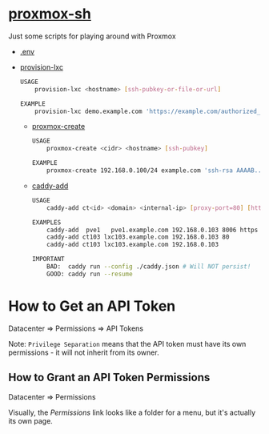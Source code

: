 # [proxmox-sh](https://github.com/therootcompany/proxmox-sh)

Just some scripts for playing around with Proxmox

-   [.env](./example.env)
-   [provision-lxc](./provision-lxc)

    ```sh
    USAGE
        provision-lxc <hostname> [ssh-pubkey-or-file-or-url]

    EXAMPLE
        provision-lxc demo.example.com 'https://example.com/authorized_keys'
    ```

    -   [proxmox-create](./proxmox-create)

        ```sh
        USAGE
            proxmox-create <cidr> <hostname> [ssh-pubkey]

        EXAMPLE
            proxmox-create 192.168.0.100/24 example.com 'ssh-rsa AAAAB...xxxx me@example.local'
        ```

    -   [caddy-add](./caddy-add)

        ```sh
        USAGE
            caddy-add ct<id> <domain> <internal-ip> [proxy-port=80] [https]

        EXAMPLES
            caddy-add  pve1   pve1.example.com 192.168.0.103 8006 https
            caddy-add ct103 lxc103.example.com 192.168.0.103 80
            caddy-add ct103 lxc103.example.com 192.168.0.103

        IMPORTANT
            BAD:  caddy run --config ./caddy.json # Will NOT persist!
            GOOD: caddy run --resume
        ```

# How to Get an API Token

Datacenter => Permissions => API Tokens

Note: `Privilege Separation` means that the API token must have its own permissions - it will not inherit from its owner.

## How to Grant an API Token Permissions

Datacenter => Permissions

Visually, the _Permissions_ link looks like a folder for a menu, but it's actually its own page.

